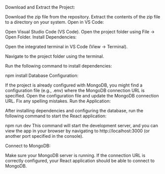 Download and Extract the Project:

Download the zip file from the repository.
Extract the contents of the zip file to a directory on your system.
Open in VS Code:

Open Visual Studio Code (VS Code).
Open the project folder using File -> Open Folder.
Install Dependencies:

Open the integrated terminal in VS Code (View -> Terminal).

Navigate to the project folder using the terminal.

Run the following command to install dependencies:


npm install
Database Configuration:

If the project is already configured with MongoDB, you might find a configuration file (e.g., .env) where the MongoDB connection URL is specified.
Open the configuration file and update the MongoDB connection URL. Fix any spelling mistakes.
Run the Application:

After installing dependencies and configuring the database, run the following command to start the React application:


npm  run dev
This command will start the development server, and you can view the app in your browser by navigating to http://localhost:3000 (or another port specified in the console).

Connect to MongoDB:

Make sure your MongoDB server is running.
If the connection URL is correctly configured, your React application should be able to connect to MongoDB.

